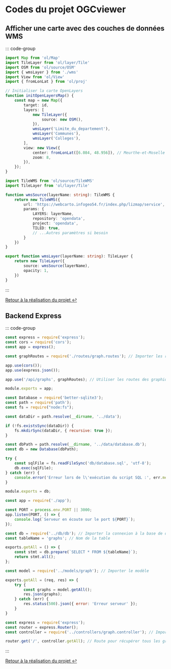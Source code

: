 # Codes du projet OGCviewer

## Afficher une carte avec des couches de données WMS

::: code-group

```typescript [map.ts]
import Map from 'ol/Map'
import TileLayer from 'ol/layer/Tile'
import OSM from 'ol/source/OSM'
import { wmsLayer } from './wms'
import View from 'ol/View'
import { fromLonLat } from 'ol/proj'

// Initialiser la carte OpenLayers
function initOpenLayersMap() {
    const map = new Map({
        target: id,
        layers: [
            new TileLayer({
                source: new OSM(),
            }),
            wmsLayer('Limite_du_departement'),
            wmsLayer('Communes'),
            wmsLayer('Colleges'),
        ],
        view: new View({
            center: fromLonLat([6.084, 48.956]), // Meurthe-et-Moselle
            zoom: 8,
        }),
    });
}
```

```typescript [wms.ts]
import TileWMS from 'ol/source/TileWMS'
import TileLayer from 'ol/layer/Tile'

function wmsSource(layerName: string): TileWMS {
    return new TileWMS({
        url: 'https://webcarto.infogeo54.fr/index.php/lizmap/service',
        params: {
            LAYERS: layerName,
            repository: 'opendata',
            project: 'opendata',
            TILED: true,
            // ...Autres paramètres si besoin
        }
    })
}

export function wmsLayer(layerName: string): TileLayer {
    return new TileLayer({
        source: wmsSource(layerName),
        opacity: 1,
    })
}
```

:::

[Retour à la réalisation du projet ↩︎](/projects/creations/ogcviewer/realisation#wms-et-openlayers)

## Backend Express

::: code-group

```javascript [app.js]
const express = require('express');
const cors = require('cors');
const app = express();

const graphRoutes = require('./routes/graph.routes'); // Importer les routes des graphiques

app.use(cors());
app.use(express.json());

app.use('/api/graphs', graphRoutes); // Utiliser les routes des graphiques

module.exports = app;
```

```javascript [db/db.js]
const Database = require('better-sqlite3');
const path = require('path');
const fs = require("node:fs");

const dataDir = path.resolve(__dirname, '../data');

if (!fs.existsSync(dataDir)) {
    fs.mkdirSync(dataDir, { recursive: true });
}

const dbPath = path.resolve(__dirname, '../data/database.db');
const db = new Database(dbPath);

try {
    const sqlFile = fs.readFileSync('db/database.sql', 'utf-8');
    db.exec(sqlFile);
} catch (err) {
    console.error('Erreur lors de l\'exécution du script SQL :', err.message);
}

module.exports = db;
```

```javascript [server.js]
const app = require('./app');

const PORT = process.env.PORT || 3000;
app.listen(PORT, () => {
    console.log(`Serveur en écoute sur le port ${PORT}`);
});
```

```javascript [models/graph.js]
const db = require('../db/db'); // Importer la connexion à la base de données
const tableName = 'graphs'; // Nom de la table

exports.getAll = () => {
    const stmt = db.prepare(`SELECT * FROM ${tableName}`);
    return stmt.all();
};
```

```javascript [controllers/graph.controller.js]
const model = require('../models/graph'); // Importer le modèle

exports.getAll = (req, res) => {
    try {
        const graphs = model.getAll();
        res.json(graphs);
    } catch (err) {
        res.status(500).json({ error: 'Erreur serveur' });
    }
}
```

```javascript [routes/graph.routes.js]
const express = require('express');
const router = express.Router();
const controller = require('../controllers/graph.controller'); // Importer le contrôleur

router.get('/', controller.getAll); // Route pour récupérer tous les graphiques
```

:::

[Retour à la réalisation du projet ↩︎](/projects/creations/ogcviewer/realisation#faire-un-backend-avec-express)